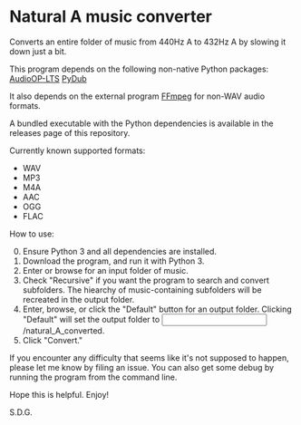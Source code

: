 # Natural A music converter

Converts an entire folder of music from 440Hz A to 432Hz A by slowing it down just a bit.

This program depends on the following non-native Python packages:
[AudioOP-LTS](https://pypi.org/project/audioop-lts/)
[PyDub](https://pypi.org/project/pydub/)

It also depends on the external program [FFmpeg](https://ffmpeg.org/) for non-WAV audio formats.

A bundled executable with the Python dependencies is available in the releases page of this repository.

Currently known supported formats:
- WAV
- MP3
- M4A
- AAC
- OGG
- FLAC

How to use:

0) Ensure Python 3 and all dependencies are installed.
1) Download the program, and run it with Python 3.
2) Enter or browse for an input folder of music.
3) Check "Recursive" if you want the program to search and convert subfolders. The hiearchy of music-containing subfolders will be recreated in the output folder.
4) Enter, browse, or click the "Default" button for an output folder. Clicking "Default" will set the output folder to <input folder>/natural_A_converted.
5) Click "Convert."

If you encounter any difficulty that seems like it's not supposed to happen, please let me know by filing an issue. You can also get some debug by running the program from the command line.

Hope this is helpful. Enjoy!

S.D.G.
